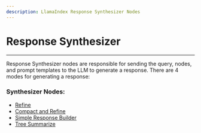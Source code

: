 ```yaml
---
description: LlamaIndex Response Synthesizer Nodes
---
```


# Response Synthesizer

***

Response Synthesizer nodes are responsible for sending the query, nodes, and prompt templates to the LLM to generate a response. There are 4 modes for generating a response:

### Synthesizer Nodes:

* [Refine](refine.md)
* [Compact and Refine](compact-and-refine.md)
* [Simple Response Builder](simple-response-builder.md)
* [Tree Summarize](tree-summarize.md)
